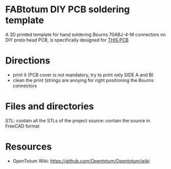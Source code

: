 # FABtotum DIY PCB soldering template
A 3D printed template for hand soldering Bourns 70ABJ-4-M connectors on DIY proto head PCB, is specifically designed for [THIS PCB](https://github.com/Opentotum/Opentotum/wiki/DIY_protohead_PCB_based_on_Imarins_DIY_PCB)

# Directions
- print it (PCB cover is not mandatory, try to print only SIDE A and B)
- clean the print (strings are anoying for right positioning the Bourns connectors

# Files and directories

STL: contain all the STLs of the project
source: contain the source in FreeCAD format

# Resources

- OpenTotum Wiki: https://github.com/Opentotum/Opentotum/wiki

